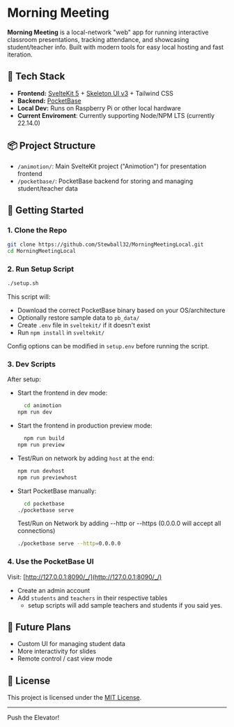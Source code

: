 # Morning Meeting

**Morning Meeting** is a local-network "web" app for running interactive classroom presentations, tracking attendance, and showcasing student/teacher info. Built with modern tools for easy local hosting and fast iteration.

## 🧱 Tech Stack

- **Frontend:** [SvelteKit 5](https://kit.svelte.dev/) + [Skeleton UI v3](https://www.skeleton.dev/) + Tailwind CSS
- **Backend:** [PocketBase](https://pocketbase.io/)
- **Local Dev:** Runs on Raspberry Pi or other local hardware
- **Current Enviroment**: Currently supporting Node/NPM LTS (currently 22.14.0)

## 📦 Project Structure

- `/animotion/`: Main SvelteKit project ("Animotion") for presentation frontend
- `/pocketbase/`: PocketBase backend for storing and managing student/teacher data

## 🚀 Getting Started

### 1. Clone the Repo

```bash
git clone https://github.com/Stewball32/MorningMeetingLocal.git
cd MorningMeetingLocal
```

### 2. Run Setup Script

```bash
./setup.sh
```

This script will:
- Download the correct PocketBase binary based on your OS/architecture
- Optionally restore sample data to `pb_data/`
- Create `.env` file in `sveltekit/` if it doesn't exist
- Run `npm install` in `sveltekit/`

Config options can be modified in `setup.env` before running the script.

### 3. Dev Scripts

After setup:
- Start the frontend in dev mode:
  ```bash
	cd animotion
  npm run dev
  ```

- Start the frontend in production preview mode:
  ```bash
	npm run build
  npm run preview
  ```
- Test/Run on network by adding `host` at the end:
	```bash
	npm run devhost
	npm run previewhost
	```

- Start PocketBase manually:
  ```bash
	cd pocketbase
  ./pocketbase serve
  ```

	Test/Run on Network by adding --http or --https (0.0.0.0 will accept all connections)
	```bash
	./pocketbase serve --http=0.0.0.0

### 4. Use the PocketBase UI

Visit: [http://127.0.0.1:8090/_/](http://127.0.0.1:8090/_/)
- Create an admin account
- Add `students` and `teachers` in their respective tables
	- setup scripts will add sample teachers and students if you said yes.

## 🧠 Future Plans

- Custom UI for managing student data
- More interactivity for slides
- Remote control / cast view mode

## 📜 License

This project is licensed under the [MIT License](LICENSE).

---

Push the Elevator!

